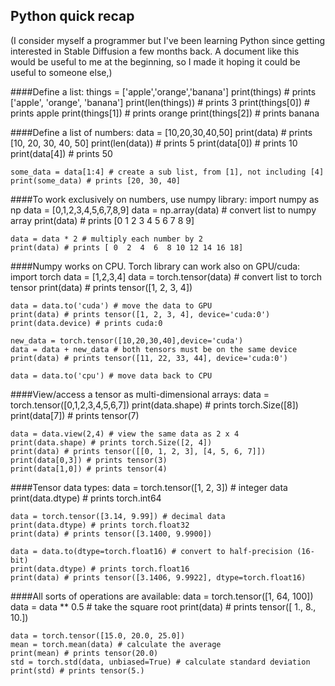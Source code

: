 ## Python quick recap

(I consider myself a programmer but I've been learning Python since getting interested in Stable Diffusion a few months back. A document like this would be useful to me at the beginning, so I made it hoping it could be useful to someone else,)

####Define a list:
    things = ['apple','orange','banana']
    print(things) # prints ['apple', 'orange', 'banana']
    print(len(things)) # prints 3
    print(things[0]) # prints apple
    print(things[1]) # prints orange
    print(things[2]) # prints banana

####Define a list of numbers:
    data = [10,20,30,40,50]
    print(data) # prints [10, 20, 30, 40, 50]
    print(len(data)) # prints 5
    print(data[0]) # prints 10
    print(data[4]) # prints 50

    some_data = data[1:4] # create a sub list, from [1], not including [4]
    print(some_data) # prints [20, 30, 40]

####To work exclusively on numbers, use numpy library:
    import numpy as np
    data = [0,1,2,3,4,5,6,7,8,9]
    data = np.array(data) # convert list to numpy array
    print(data) # prints [0 1 2 3 4 5 6 7 8 9]

    data = data * 2 # multiply each number by 2
    print(data) # prints [ 0  2  4  6  8 10 12 14 16 18]

####Numpy works on CPU. Torch library can work also on GPU/cuda:
    import torch
    data = [1,2,3,4]
    data = torch.tensor(data) # convert list to torch tensor
    print(data) # prints tensor([1, 2, 3, 4])

    data = data.to('cuda') # move the data to GPU
    print(data) # prints tensor([1, 2, 3, 4], device='cuda:0')
    print(data.device) # prints cuda:0

    new_data = torch.tensor([10,20,30,40],device='cuda')
    data = data + new_data # both tensors must be on the same device
    print(data) # prints tensor([11, 22, 33, 44], device='cuda:0')

    data = data.to('cpu') # move data back to CPU

####View/access a tensor as multi-dimensional arrays:
    data = torch.tensor([0,1,2,3,4,5,6,7])
    print(data.shape) # prints torch.Size([8])
    print(data[7]) # prints tensor(7)

    data = data.view(2,4) # view the same data as 2 x 4
    print(data.shape) # prints torch.Size([2, 4])
    print(data) # prints tensor([[0, 1, 2, 3], [4, 5, 6, 7]])
    print(data[0,3]) # prints tensor(3)
    print(data[1,0]) # prints tensor(4)

####Tensor data types:
    data = torch.tensor([1, 2, 3]) # integer data
    print(data.dtype) # prints torch.int64

    data = torch.tensor([3.14, 9.99]) # decimal data
    print(data.dtype) # prints torch.float32
    print(data) # prints tensor([3.1400, 9.9900])

    data = data.to(dtype=torch.float16) # convert to half-precision (16-bit)
    print(data.dtype) # prints torch.float16
    print(data) # prints tensor([3.1406, 9.9922], dtype=torch.float16)

####All sorts of operations are available:
    data = torch.tensor([1, 64, 100])
    data = data ** 0.5 # take the square root
    print(data) # prints tensor([ 1.,  8., 10.])

    data = torch.tensor([15.0, 20.0, 25.0])
    mean = torch.mean(data) # calculate the average
    print(mean) # prints tensor(20.0)
    std = torch.std(data, unbiased=True) # calculate standard deviation
    print(std) # prints tensor(5.)
